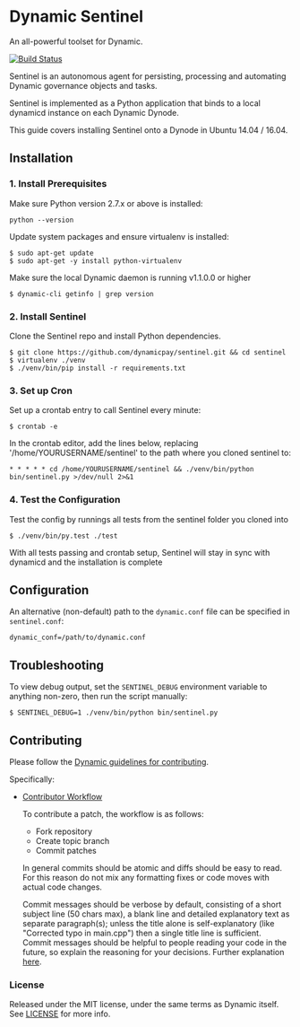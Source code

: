 # Dynamic Sentinel

An all-powerful toolset for Dynamic.

[![Build Status](https://travis-ci.org/duality-solutions/dynamic-sentinel.svg?branch=master)](https://travis-ci.org/duality-solutions/dynamic-sentinel)

Sentinel is an autonomous agent for persisting, processing and automating Dynamic governance objects and tasks.

Sentinel is implemented as a Python application that binds to a local dynamicd instance on each Dynamic Dynode.

This guide covers installing Sentinel onto a Dynode in Ubuntu 14.04 / 16.04.

## Installation

### 1. Install Prerequisites

Make sure Python version 2.7.x or above is installed:

    python --version

Update system packages and ensure virtualenv is installed:

    $ sudo apt-get update
    $ sudo apt-get -y install python-virtualenv

Make sure the local Dynamic daemon is running v1.1.0.0 or higher

    $ dynamic-cli getinfo | grep version

### 2. Install Sentinel

Clone the Sentinel repo and install Python dependencies.

    $ git clone https://github.com/dynamicpay/sentinel.git && cd sentinel
    $ virtualenv ./venv
    $ ./venv/bin/pip install -r requirements.txt

### 3. Set up Cron

Set up a crontab entry to call Sentinel every minute:

    $ crontab -e

In the crontab editor, add the lines below, replacing '/home/YOURUSERNAME/sentinel' to the path where you cloned sentinel to:

    * * * * * cd /home/YOURUSERNAME/sentinel && ./venv/bin/python bin/sentinel.py >/dev/null 2>&1

### 4. Test the Configuration

Test the config by runnings all tests from the sentinel folder you cloned into

    $ ./venv/bin/py.test ./test

With all tests passing and crontab setup, Sentinel will stay in sync with dynamicd and the installation is complete

## Configuration

An alternative (non-default) path to the `dynamic.conf` file can be specified in `sentinel.conf`:

    dynamic_conf=/path/to/dynamic.conf

## Troubleshooting

To view debug output, set the `SENTINEL_DEBUG` environment variable to anything non-zero, then run the script manually:

    $ SENTINEL_DEBUG=1 ./venv/bin/python bin/sentinel.py

## Contributing

Please follow the [Dynamic guidelines for contributing](https://github.com/duality-solutions/Dynamic/blob/master/CONTRIBUTING.md).

Specifically:

* [Contributor Workflow](https://github.com/duality-solutions/Dynamic/blob/master/CONTRIBUTING.md#contributor-workflow)

    To contribute a patch, the workflow is as follows:

    * Fork repository
    * Create topic branch
    * Commit patches

    In general commits should be atomic and diffs should be easy to read. For this reason do not mix any formatting fixes or code moves with actual code changes.

    Commit messages should be verbose by default, consisting of a short subject line (50 chars max), a blank line and detailed explanatory text as separate paragraph(s); unless the title alone is self-explanatory (like "Corrected typo in main.cpp") then a single title line is sufficient. Commit messages should be helpful to people reading your code in the future, so explain the reasoning for your decisions. Further explanation [here](http://chris.beams.io/posts/git-commit/).

### License

Released under the MIT license, under the same terms as Dynamic itself. See [LICENSE](LICENSE) for more info.
